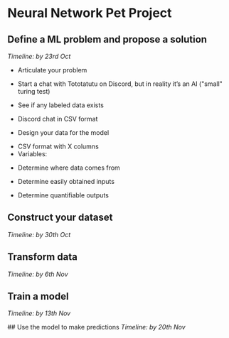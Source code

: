 # Neural Network Pet Project

## Define a ML problem and propose a solution
_Timeline: by 23rd Oct_

* Articulate your problem
- Start a chat with Tototatutu on Discord, but in reality it’s an AI ("small" turing test)

* See if any labeled data exists
- Discord chat in CSV format

* Design your data for the model
- CSV format with X columns
- Variables: 

* Determine where data comes from

* Determine easily obtained inputs

* Determine quantifiable outputs

## Construct your dataset
_Timeline: by 30th Oct_

## Transform data 
_Timeline: by 6th Nov_

## Train a model 
_Timeline: by 13th Nov_

## Use the model to make predictions
_Timeline: by 20th Nov_


